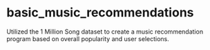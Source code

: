 # basic_music_recommendations
Utilized the 1 Million Song dataset to create a music recommendation program based on overall popularity and user selections. 
